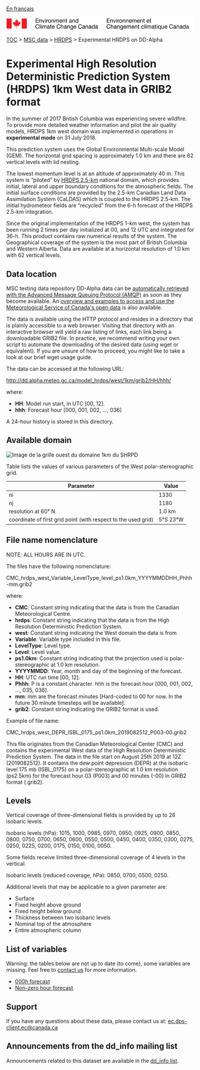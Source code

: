 [En français](readme_hrdps-datamart-alpha_fr.md)

![ECCC logo](../../img_eccc-logo.png)

[TOC](../../readme_en.md) > [MSC data](../readme_en.md) > [HRDPS](readme_hrdps_en.md) > Experimental HRDPS on DD-Alpha 

# Experimental High Resolution Deterministic Prediction System (HRDPS) 1km West data in GRIB2 format

In the summer of 2017 British Columbia was experiencing severe wildfire.  To provide more detailed weather information and pilot the air quality models, HRDPS 1km west domain was implemented in operations in **experimental mode** on 31 July 2018. 

This prediction system uses the Global Environmental Multi-scale Model (GEM). The horizontal grid spacing is approximately 1.0 km and there are 62 vertical levels with lid nesting. 

The lowest momentum level is at an altitude of approximately 40 m. This system is “piloted” by [HRDPS 2.5-km](readme_hrdps_en.md) national domain, which provides initial, lateral and upper boundary conditions for the atmospheric fields.  The initial surface conditions are provided by the 2.5-km Canadian Land Data Assimilation System (CaLDAS) which is coupled to the HRDPS 2.5-km. The initial hydrometeor fields are “recycled” from the 6-h forecast of the HRDPS 2.5-km integration. 

Since the original implementation of the HRDPS 1-km west, the system has been running 2 times per day initialized at 00, and 12 UTC and integrated for 36-h. This product contains raw numerical results of the system. The Geographical coverage of the system is the most part of British Columbia and Western Alberta. Data are available at a horizontal resolution of 1.0 km with 62 vertical levels.

## Data location

MSC testing data repository DD-Alpha data can be [automatically retrieved with the Advanced Message Queuing Protocol (AMQP)](../../msc-datamart/amqp_en.md) as soon as they become available. An [overview and examples to access and use the Meteorological Service of Canada's open data](../../usage/readme_en.md) is also available.

The data is available using the HTTP protocol and resides in a directory that is plainly accessible to a web browser. Visiting that directory with an interactive browser will yield a raw listing of links, each link being a downloadable GRIB2 file. In practice, we recommend writing your own script to automate the downloading of the desired data (using wget or equivalent). If you are unsure of how to proceed, you might like to take a look at our brief wget usage guide.

The data can be accessed at the following URL:

http://dd.alpha.meteo.gc.ca/model_hrdps/west/1km/grib2/HH/hhh/

where:

* __HH__: Model run start, in UTC [00, 12].
* __hhh__: Forecast hour [000, 001, 002, ..., 036]

A 24-hour history is stored in this directory.

## Available domain

![Image de la grille ouest du domaine 1km du SHRPD](https://collaboration.cmc.ec.gc.ca/cmc/cmos/public_doc/msc-data/nwp_hrdps/grille_hrdps1km_west.png)

Table lists the values of various parameters of the West polar-stereographic grid.

| Parameter | Value |
| ------ | ------ |
| ni | 1330 |
| nj | 1180 | 
| resolution at 60° N | 1.0 km |
| coordinate of first grid point (with respect to the used grid) | 5°S 23°W |

## File name nomenclature 

NOTE: ALL HOURS ARE IN UTC.

The files have the following nomenclature:

CMC_hrdps_west_Variable_LevelType_level_ps1.0km_YYYYMMDDHH_Phhh-mm.grib2 

where:

* __CMC__: Constant string indicating that the data is from the Canadian Meteorological Centre.
* __hrdps__: Constant string indicating that the data is from the High Resolution Deterministic Prediction System.
* __west__: Constant string indicating the West domain the data is from
* __Variable__: Variable type included in this file.
* __LevelType__: Level type.
* __Level__: Level value.
* __ps1.0km__: Constant string indicating that the projection used is polar-stereographic at 1.0 km resolution.
* __YYYYMMDD__: Year, month and day of the beginning of the forecast.
* __HH__: UTC run time [00, 12].
* __Phhh__: P is a constant character. hhh is the forecast hour [000, 001, 002, ..., 035, 036].
* __mm__: mm are the forecast minutes [Hard-coded to 00 for now. In the future 30 minute timesteps will be available].
* __grib2__: Constant string indicating the GRIB2 format is used.

Example of file name:

CMC_hrdps_west_DEPR_ISBL_0175_ps1.0km_2019082512_P003-00.grib2

This file originates from the Canadian Meteorological Center (CMC) and contains the experimental West data of the High Resolution Deterministic Prediction System. The data in the file start on August 25th 2019 at 12Z (2019082512). It contains the dew point depression (DEPR) at the isobaric level 175 mb (ISBL_0175) on a polar-stereographic at 1.0 km resolution (ps2.5km) for the forecast hour 03 (P003) and 00 minutes (-00) in GRIB2 format (.grib2).

## Levels

Vertical coverage of three-dimensional fields is provided by up to 28 isobaric levels.

Isobaric levels (hPa): 1015, 1000, 0985, 0970, 0950, 0925, 0900, 0850, 0800, 0750, 0700, 0650, 0600, 0550, 0500, 0450, 0400, 0350, 0300, 0275, 0250, 0225, 0200, 0175, 0150, 0100, 0050.

Some fields receive limited three-dimensional coverage of 4 levels in the vertical.

Isobaric levels (reduced coverage, hPa): 0850, 0700, 0500, 0250.

Additional levels that may be applicable to a given parameter are:

* Surface
* Fixed height above ground
* Fixed height below ground
* Thickness between two isobaric levels
* Nominal top of the atmosphere
* Entire atmospheric column

## List of variables

Warning: the tables below are not up to date (to come), some variables are missing. Feel free to [contact us](mailto:ec.dps-client.ec@canada.ca) for more information.

* [000h forecast](https://weather.gc.ca/grib/HRDPS_HR/HRDPS_nat_ps2p5km_P000_deterministic_e.html)
* [Non-zero hour forecast](https://weather.gc.ca/grib/HRDPS_HR/HRDPS_ps2p5km_PNONZERO_deterministic_e.html)

## Support

If you have any questions about these data, please contact us at: [ec.dps-client.ec@canada.ca](mailto:ec.dps-client.ec@canada.ca)

## Announcements from the dd_info mailing list 

Announcements related to this dataset are available in the [dd_info list](https://lists.ec.gc.ca/cgi-bin/mailman/listinfo/dd_info).

